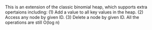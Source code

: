 This is an extension of the classic binomial heap, which supports extra opertaions including:
(1) Add a value to all key values in the heap.
(2) Access any node by given ID.
(3) Delete a node by given ID.
All the operations are still O(log n)
